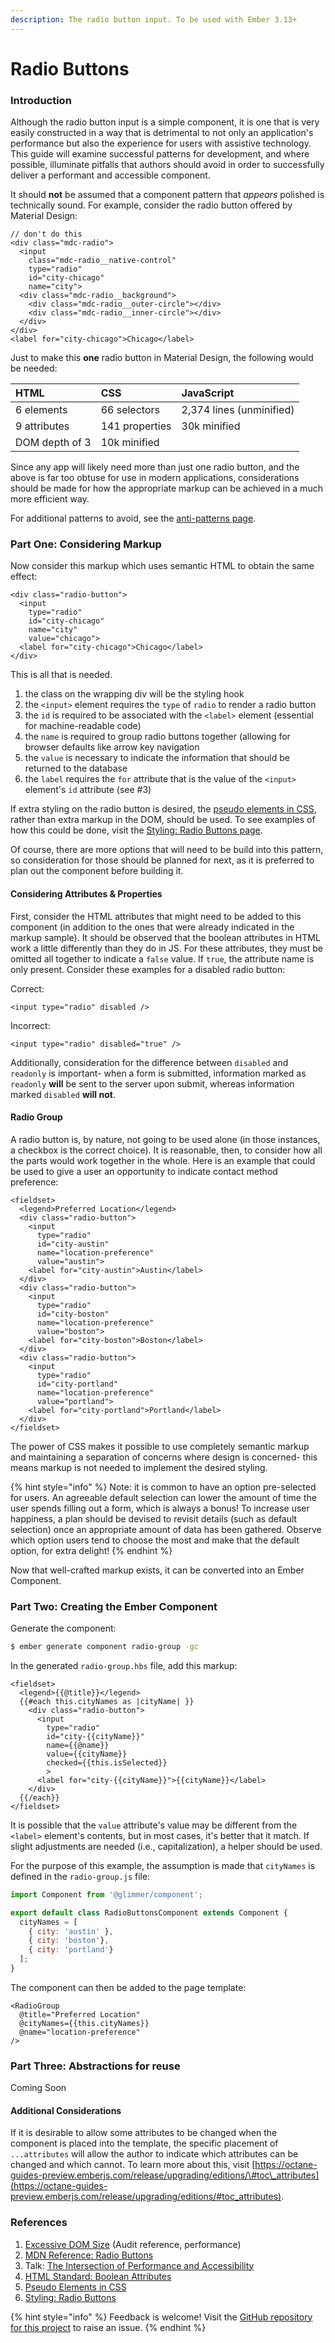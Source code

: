```yaml
---
description: The radio button input. To be used with Ember 3.13+
---
```


# Radio Buttons

### Introduction

Although the radio button input is a simple component, it is one that is very easily constructed in a way that is detrimental to not only an application's performance but also the experience for users with assistive technology. This guide will examine successful patterns for development, and where possible, illuminate pitfalls that authors should avoid in order to successfully deliver a performant and accessible component. 

It should **not** be assumed that a component pattern that _appears_ polished is technically sound. For example, consider the radio button offered by Material Design: 

```markup
// don't do this
<div class="mdc-radio">
  <input
    class="mdc-radio__native-control"
    type="radio"
    id="city-chicago"
    name="city">
  <div class="mdc-radio__background">
    <div class="mdc-radio__outer-circle"></div>
    <div class="mdc-radio__inner-circle"></div>
  </div>
</div>
<label for="city-chicago">Chicago</label>
```

Just to make this **one** radio button in Material Design, the following would be needed:

| HTML | CSS | JavaScript |
| :--- | :--- | :--- |
| 6 elements | 66 selectors | 2,374 lines \(unminified\) |
| 9 attributes | 141 properties | 30k minified |
| DOM depth of 3 | 10k minified |  |

Since any app will likely need more than just one radio button, and the above is far too obtuse for use in modern applications, considerations should be made for how the appropriate markup can be achieved in a much more efficient way. 

For additional patterns to avoid, see the [anti-patterns page](antipatterns-radio-buttons.md). 

### Part One: Considering Markup

Now consider this markup which uses semantic HTML to obtain the same effect:

```markup
<div class="radio-button">
  <input
    type="radio"
    id="city-chicago"
    name="city"
    value="chicago">
  <label for="city-chicago">Chicago</label>
</div>
```

This is all that is needed. 

1. the class on the wrapping div will be the styling hook
2. the `<input>` element requires the `type` of `radio` to render a radio button
3. the `id` is required to be associated with the `<label>` element \(essential for machine-readable code\)
4. the `name` is required to group radio buttons together \(allowing for browser defaults like arrow key navigation
5. the `value` is necessary to indicate the information that should be returned to the database
6. the `label` requires the `for` attribute that is the value of the `<input>` element's `id` attribute \(see \#3\)

If extra styling on the radio button is desired, the [pseudo elements in CSS](https://developer.mozilla.org/en-US/docs/Web/CSS/Pseudo-elements), rather than extra markup in the DOM, should be used. To see examples of how this could be done, visit the [Styling: Radio Buttons page](styling-radio-buttons.md). 

Of course, there are more options that will need to be build into this pattern, so consideration for those should be planned for next, as it is preferred to plan out the component before building it.

#### Considering Attributes & Properties

First, consider the HTML attributes that might need to be added to this component \(in addition to the ones that were already indicated in the markup sample\). It should be observed that the boolean attributes in HTML work a little differently than they do in JS. For these attributes, they must be omitted all together to indicate a `false` value. If `true`, the attribute name is only present. Consider these examples for a disabled radio button:

Correct:

```markup
<input type="radio" disabled />
```

Incorrect:

```markup
<input type="radio" disabled="true" />
```

Additionally, consideration for the difference between `disabled` and `readonly` is important- when a form is submitted, information marked as `readonly` **will** be sent to the server upon submit, whereas information marked `disabled` **will not**. 

#### Radio Group

A radio button is, by nature, not going to be used alone \(in those instances, a checkbox is the correct choice\). It is reasonable, then, to consider how all the parts would work together in the whole. Here is an example that could be used to give a user an opportunity to indicate contact method preference:

```markup
<fieldset>
  <legend>Preferred Location</legend>
  <div class="radio-button">
    <input
      type="radio"
      id="city-austin"
      name="location-preference"
      value="austin">
    <label for="city-austin">Austin</label>
  </div>
  <div class="radio-button">
    <input
      type="radio"
      id="city-boston"
      name="location-preference"
      value="boston">
    <label for="city-boston">Boston</label>
  </div>
  <div class="radio-button">
    <input
      type="radio"
      id="city-portland"
      name="location-preference"
      value="portland">
    <label for="city-portland">Portland</label>
  </div>  
</fieldset>
```

The power of CSS makes it possible to use completely semantic markup and maintaining a separation of concerns where design is concerned- this means markup is not needed to implement the desired styling.

{% hint style="info" %}
Note: it is common to have an option pre-selected for users. An agreeable default selection can lower the amount of time the user spends filling out a form, which is always a bonus! To increase user happiness, a plan should be devised to revisit details \(such as default selection\) once an appropriate amount of data has been gathered. Observe which option users tend to choose the most and make that the default option, for extra delight! 
{% endhint %}

Now that well-crafted markup exists, it can be converted into an Ember Component. 

### Part Two: Creating the Ember Component

Generate the component:

```bash
$ ember generate component radio-group -gc
```

In the generated `radio-group.hbs` file, add this markup:

```markup
<fieldset>
  <legend>{{@title}}</legend>
  {{#each this.cityNames as |cityName| }}
    <div class="radio-button">
      <input
        type="radio"
        id="city-{{cityName}}"
        name={{@name}}
        value={{cityName}}
        checked={{this.isSelected}}
        >
      <label for="city-{{cityName}}">{{cityName}}</label>
    </div>
  {{/each}}
</fieldset>
```

It is possible that the `value` attribute's value may be different from the `<label>` element's contents, but in most cases, it's better that it match. If slight adjustments are needed \(i.e., capitalization\), a helper should be used. 

For the purpose of this example, the assumption is made that `cityNames` is defined in the `radio-group.js` file:

```javascript
import Component from '@glimmer/component';

export default class RadioButtonsComponent extends Component { 
  cityNames = [ 
    { city: 'austin' }, 
    { city: 'boston'}, 
    { city: 'portland'}
  ]; 
}
```

The component can then be added to the page template: 

```markup
<RadioGroup 
  @title="Preferred Location"
  @cityNames={{this.cityNames}}
  @name="location-preference"
/>
```

### Part Three: Abstractions for reuse

Coming Soon

#### Additional Considerations

If it is desirable to allow some attributes to be changed when the component is placed into the template, the specific placement of `...attributes` will allow the author to indicate which attributes can be changed and which cannot. To learn more about this, visit [https://octane-guides-preview.emberjs.com/release/upgrading/editions/\#toc\_attributes](https://octane-guides-preview.emberjs.com/release/upgrading/editions/#toc_attributes). 

### References

1. [Excessive DOM Size](https://developers.google.com/web/tools/lighthouse/audits/dom-size) \(Audit reference, performance\)
2. [MDN Reference: Radio Buttons](https://developer.mozilla.org/en-US/docs/Web/HTML/Element/input/radio)
3. Talk: [The Intersection of Performance and Accessibility](https://noti.st/ericwbailey/Yfyaxa)
4. [HTML Standard: Boolean Attributes](https://html.spec.whatwg.org/multipage/common-microsyntaxes.html#boolean-attributes)
5. [Pseudo Elements in CSS](https://developer.mozilla.org/en-US/docs/Web/CSS/Pseudo-elements)
6. [Styling: Radio Buttons](styling-radio-buttons.md)

{% hint style="info" %}
Feedback is welcome! Visit the [GitHub repository for this project](https://github.com/MelSumner/ember-component-patterns) to raise an issue.
{% endhint %}

